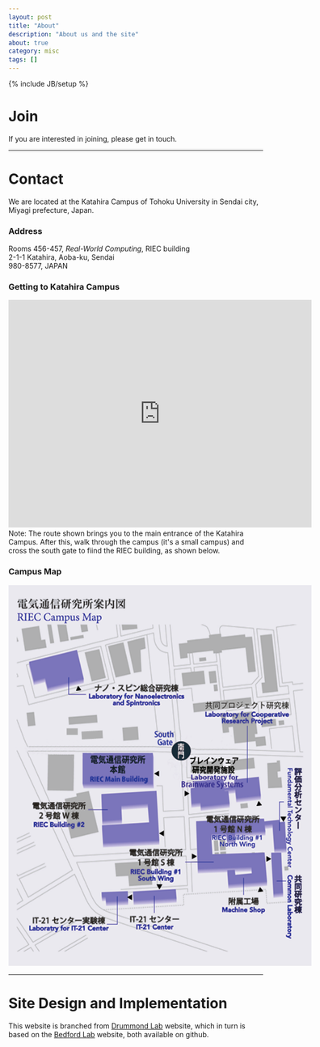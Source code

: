 ```yaml
---
layout: post
title: "About"
description: "About us and the site"
about: true
category: misc
tags: []
---
```

{% include JB/setup %}
<!--
<a name="purpose"></a>
# Purpose

This is where you'll find the most up-to-date information on who we are, what we're working on, what we've done, and how we did it. And how you can, too!
-->
<a name="contact"></a>
# Join
If you are interested in joining, please get in touch.

-------
<a name="contact"></a>
# Contact

We are located at the Katahira Campus of Tohoku University in Sendai city, Miyagi prefecture, Japan.

### Address

Rooms 456-457, _Real-World Computing_, RIEC building  
2-1-1 Katahira, Aoba-ku, Sendai  
980-8577, JAPAN

### Getting to Katahira Campus
<iframe src="https://www.google.com/maps/embed?pb=!1m27!1m12!1m3!1d3132.9989376280605!2d140.8701651546195!3d38.25633068149089!2m3!1f0!2f0!3f0!3m2!1i1024!2i768!4f13.1!4m12!1i0!3e2!4m5!1s0x5f8a281888cfe129%3A0x62448e68e8fe1b0e!2sSendai+Station+Within+Post+Office%2C+1+Chome-1-1+Chuo%2C+Aoba+Ward%2C+Sendai%2C+Miyagi+Prefecture+980-0021!3m2!1d38.260261!2d140.88208799999998!4m3!3m2!1d38.2552265!2d140.8736861!5e0!3m2!1sen!2sjp!4v1431305292631" width="600" height="450" frameborder="0" style="border:0"></iframe>
Note: The route shown brings you to the main entrance of the Katahira Campus. After this, walk through the campus (it's a small campus) and cross the south gate to fiind the RIEC building, as shown below.

### Campus Map

<img src="assets/images/riec_map20151.png" alt="Map of Katahira Campus" style="max-width: 600px;"/>

------
<a name="design"></a>
# Site Design and Implementation

This website is branched from [Drummond Lab] website, which in turn is based on the [Bedford Lab] website, both available on github.  



[Bedford Lab]: http://bedford.io/misc/about/
[Drummond Lab]: http://drummondlab.org/about.html

<!--
I was inspired by [Trevor Bedford]'s clean, elegant, and functional [site][1]. More than inspired--I've copied many aspects of his site, from visual design to conceptual organization to under-the-hood code, at Trevor's ([public]) invitation. Rather than branching his code, I started from a different boilerplate, and adopted/adapted bits of his code during customization.

The site started with [Jekyll Bootstrap], and was up and running in a weekend. The site is deployed using [GitHub Pages], which combines source-code control and hosting in a most pleasant way. Modify, test locally, push, and it's live.

Keeping with a major Jekyll Bootstrap idea, the site separates content and presentation. Presentation information is stored in a new theme, the `lab` theme, which may be useful to other research groups setting up sites.

By using [Sass] for stylesheets, the site gets virtually all the advantages of using [Less], while exploiting native Sass support in [GitHub Pages]. The site uses [Google Fonts] as well, primarily [Open Sans].

The site's source code is freely available on [GitHub]. All code is placed under the MIT license. You're welcome to borrow / repurpose code to build your own site, and if you do, I'd appreciate attribution and a link back [here](http://drummondlab.org/about.html).

[Trevor Bedford]: http://bedford.io/team/trevor-bedford/
[1]: http://bedford.io
[public]: http://bedford.io/misc/about/
[Jekyll Bootstrap]: http://jekyllbootstrap.com
[GitHub Pages]: https://pages.github.com/
[GitHub]: http://github.com/
[Less]: http://lesscss.org/
[Sass]: http://sass-lang.com/
[Google Fonts]: http://www.google.com/fonts
[Open Sans]: https://www.google.com/fonts/specimen/Open+Sans
-->

